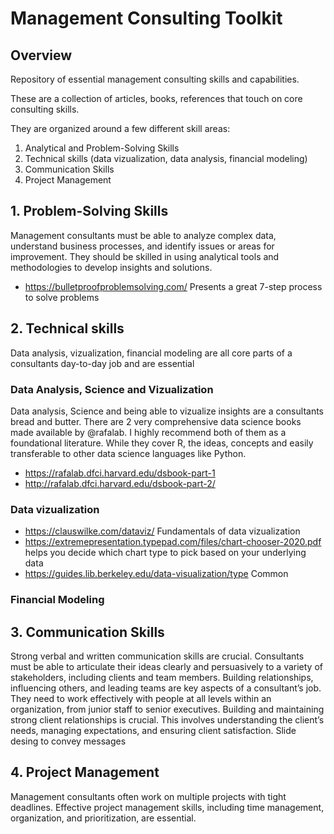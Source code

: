 # Management Consulting Toolkit
## Overview

Repository of essential management consulting skills and capabilities.

These are a collection of articles, books, references that touch on core consulting skills.

They are organized around a few different skill areas:
1) Analytical and Problem-Solving Skills
2) Technical skills (data vizualization, data analysis, financial modeling)
3) Communication Skills
4) Project Management

## 1. Problem-Solving Skills
Management consultants must be able to analyze complex data, understand business processes, and identify issues or areas for improvement. They should be skilled in using analytical tools and methodologies to develop insights and solutions.

* https://bulletproofproblemsolving.com/ Presents a great 7-step process to solve problems

## 2. Technical skills
Data analysis, vizualization, financial modeling are all core parts of a consultants day-to-day job and are essential

### Data Analysis, Science and Vizualization
Data analysis, Science and being able to vizualize insights are a consultants bread and butter. There are 2 very comprehensive data science books made available by @rafalab. I highly recommend both of them as a foundational literature. While they cover R, the ideas, concepts and easily transferable to other data science languages like Python.

* https://rafalab.dfci.harvard.edu/dsbook-part-1 
* http://rafalab.dfci.harvard.edu/dsbook-part-2/


### Data vizualization
* https://clauswilke.com/dataviz/ Fundamentals of data vizualization 
* https://extremepresentation.typepad.com/files/chart-chooser-2020.pdf helps you decide which chart type to pick based on your underlying data
* https://guides.lib.berkeley.edu/data-visualization/type Common 


### Financial Modeling


## 3. Communication Skills
Strong verbal and written communication skills are crucial. Consultants must be able to articulate their ideas clearly and persuasively to a variety of stakeholders, including clients and team members.
Building relationships, influencing others, and leading teams are key aspects of a consultant’s job. They need to work effectively with people at all levels within an organization, from junior staff to senior executives.
Building and maintaining strong client relationships is crucial. This involves understanding the client’s needs, managing expectations, and ensuring client satisfaction.
Slide desing to convey messages



## 4. Project Management
Management consultants often work on multiple projects with tight deadlines. Effective project management skills, including time management, organization, and prioritization, are essential.


